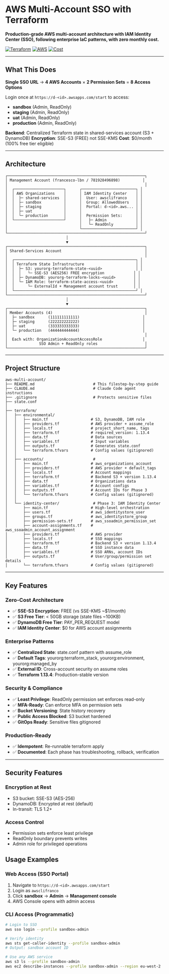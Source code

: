# AWS Multi-Account SSO with Terraform

**Production-grade AWS multi-account architecture with IAM Identity Center (SSO), following enterprise IaC patterns, with zero monthly cost.**

[![Terraform](https://img.shields.io/badge/Terraform-1.13.4-623CE4?logo=terraform)](https://www.terraform.io/)
[![AWS](https://img.shields.io/badge/AWS-Organizations%20%7C%20IAM%20Identity%20Center-FF9900?logo=amazon-aws)](https://aws.amazon.com/)
[![Cost](https://img.shields.io/badge/Monthly%20Cost-%240-green)](plans/phase-4-validation.md#cost-verification)

---

## What This Does

**Single SSO URL** → **4 AWS Accounts** × **2 Permission Sets** = **8 Access Options**

Login once at `https://d-<id>.awsapps.com/start` to access:
- **sandbox** (Admin, ReadOnly)
- **staging** (Admin, ReadOnly)
- **uat** (Admin, ReadOnly)
- **production** (Admin, ReadOnly)

**Backend**: Centralized Terraform state in shared-services account (S3 + DynamoDB)
**Encryption**: SSE-S3 (FREE) not SSE-KMS
**Cost**: $0/month (100% free tier eligible)

---

## Architecture

```
┌─────────────────────────────────────────────────────────────┐
│ Management Account (francesco-lbn / 781928496898)          │
│                                                             │
│  ┌──────────────────────┐      ┌────────────────────────┐ │
│  │ AWS Organizations    │      │ IAM Identity Center    │ │
│  │  ├─ shared-services  │      │  User: awsclifranco    │ │
│  │  ├─ sandbox          │      │  Group: AllowedUsers   │ │
│  │  ├─ staging          │      │  Portal: d-<id>.aws... │ │
│  │  ├─ uat              │      │                        │ │
│  │  └─ production       │      │  Permission Sets:      │ │
│  └──────────────────────┘      │   ├─ Admin             │ │
│                                │   └─ ReadOnly          │ │
│                                └────────────────────────┘ │
└─────────────────────────────────────────────────────────────┘
                           │
                           ▼
┌─────────────────────────────────────────────────────────────┐
│ Shared-Services Account                                     │
│                                                             │
│  ┌──────────────────────────────────────────────────────┐ │
│  │ Terraform State Infrastructure                       │ │
│  │  ├─ S3: yourorg-terraform-state-<uuid>               │ │
│  │  │   └─ SSE-S3 (AES256) FREE encryption             │ │
│  │  ├─ DynamoDB: yourorg-terraform-locks-<uuid>        │ │
│  │  └─ IAM Role: terraform-state-access-<uuid>         │ │
│  │      └─ ExternalId + Management account trust       │ │
│  └──────────────────────────────────────────────────────┘ │
└─────────────────────────────────────────────────────────────┘
                           │
                           ▼
┌─────────────────────────────────────────────────────────────┐
│ Member Accounts (4)                                         │
│  ├─ sandbox      (111111111111)                            │
│  ├─ staging      (222222222222)                            │
│  ├─ uat          (333333333333)                            │
│  └─ production   (444444444444)                            │
│                                                             │
│  Each with: OrganizationAccountAccessRole                  │
│              SSO Admin + ReadOnly roles                     │
└─────────────────────────────────────────────────────────────┘
```

---

## Project Structure

```
aws-multi-account/
├── README.md                          # This filestep-by-step guide
├── CLAUDE.md                          # Claude Code agent instructions
├── .gitignore                         # Protects sensitive files
├── state.conf                         
│
├── terraform/
│   ├── environmental/                     
│   │   ├── main.tf                   # S3, DynamoDB, IAM role
│   │   ├── providers.tf              # AWS provider + assume_role
│   │   ├── locals.tf                 # project_short_name, tags
│   │   ├── terraform.tf              # required_version: 1.13.4
│   │   ├── data.tf                   # Data sources
│   │   ├── variables.tf              # Input variables
│   │   ├── outputs.tf                # Generates state.conf
│   │   └── terraform.tfvars          # Config values (gitignored)
│   │
│   ├── accounts/                      #
│   │   ├── main.tf                   # aws_organizations_account
│   │   ├── providers.tf              # AWS provider + default_tags
│   │   ├── locals.tf                 # Account mappings
│   │   ├── terraform.tf              # Backend S3 + version 1.13.4
│   │   ├── data.tf                   # Organizations data
│   │   ├── variables.tf              # Account configs
│   │   ├── outputs.tf                # Account IDs for Phase 3
│   │   └── terraform.tfvars          # Config values (gitignored)
│   │
│   └── identity-center/               # Phase 3: IAM Identity Center
│       ├── main.tf                   # High-level orchestration
│       ├── users.tf                  # aws_identitystore_user
│       ├── groups.tf                 # aws_identitystore_group
│       ├── permission-sets.tf        # aws_ssoadmin_permission_set
│       ├── account-assignments.tf    # aws_ssoadmin_account_assignment
│       ├── providers.tf              # AWS provider
│       ├── locals.tf                 # SSO mappings
│       ├── terraform.tf              # Backend S3 + version 1.13.4
│       ├── data.tf                   # SSO instance data
│       ├── variables.tf              # SSO ARNs, account IDs
│       ├── outputs.tf                # User/group/permission set details
│       └── terraform.tfvars          # Config values (gitignored)
```

---

## Key Features

### Zero-Cost Architecture
- ✅ **SSE-S3 Encryption**: FREE (vs SSE-KMS ~$1/month)
- ✅ **S3 Free Tier**: < 50GB storage (state files ~100KB)
- ✅ **DynamoDB Free Tier**: PAY_PER_REQUEST model
- ✅ **IAM Identity Center**: $0 for AWS account assignments

### Enterprise Patterns
- ✅ **Centralized State**: state.conf pattern with assume_role
- ✅ **Default Tags**: yourorg:terraform_stack, yourorg:environment, yourorg:managed_by
- ✅ **External ID**: Cross-account security on assume roles
- ✅ **Terraform 1.13.4**: Production-stable version

### Security & Compliance
- ✅ **Least Privilege**: ReadOnly permission set enforces read-only
- ✅ **MFA-Ready**: Can enforce MFA on permission sets
- ✅ **Bucket Versioning**: State history recovery
- ✅ **Public Access Blocked**: S3 bucket hardened
- ✅ **GitOps Ready**: Sensitive files gitignored

### Production-Ready
- ✅ **Idempotent**: Re-runnable terraform apply
- ✅ **Documented**: Each phase has troubleshooting, rollback, verification

---

## Security Features

### Encryption at Rest
- S3 bucket: SSE-S3 (AES-256)
- DynamoDB: Encrypted at rest (default)
- In-transit: TLS 1.2+

### Access Control
- Permission sets enforce least privilege
- ReadOnly boundary prevents writes
- Admin role for privileged operations

## Usage Examples

### Web Access (SSO Portal)
1. Navigate to `https://d-<id>.awsapps.com/start`
2. Login as `awsclifranco`
3. Click **sandbox** → **Admin** → **Management console**
4. AWS Console opens with admin access

### CLI Access (Programmatic)
```bash
# Login to SSO
aws sso login --profile sandbox-admin

# Verify identity
aws sts get-caller-identity --profile sandbox-admin
# Output: sandbox account ID

# Use any AWS service
aws s3 ls --profile sandbox-admin
aws ec2 describe-instances --profile sandbox-admin --region eu-west-2
```